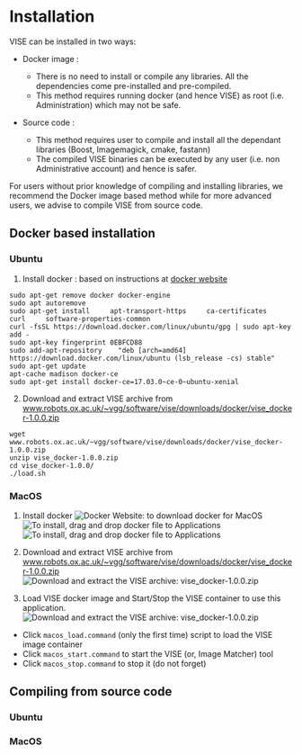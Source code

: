 # Installation
VISE can be installed in two ways:
 * Docker image :
   * There is no need to install or compile any libraries. All the dependencies come pre-installed and pre-compiled.
   * This method requires running docker (and hence VISE) as root (i.e. Administration) which may not be safe.

 * Source code :
   * This method requires user to compile and install all the dependant libraries (Boost, Imagemagick, cmake, fastann)
   * The compiled VISE binaries can be executed by any user (i.e. non Administrative account) and hence is safer.

For users without prior knowledge of compiling and installing libraries, we recommend the Docker image based method while 
for more advanced users, we advise to compile VISE from source code.

## Docker based installation
### Ubuntu
 1. Install docker : based on instructions at [docker website](https://docs.docker.com/engine/installation/linux/ubuntu/#install-using-the-repository)
```
sudo apt-get remove docker docker-engine
sudo apt autoremove
sudo apt-get install     apt-transport-https     ca-certificates     curl     software-properties-common
curl -fsSL https://download.docker.com/linux/ubuntu/gpg | sudo apt-key add -
sudo apt-key fingerprint 0EBFCD88
sudo add-apt-repository    "deb [arch=amd64] https://download.docker.com/linux/ubuntu (lsb_release -cs) stable"
sudo apt-get update
apt-cache madison docker-ce
sudo apt-get install docker-ce=17.03.0~ce-0~ubuntu-xenial
```

 2. Download and extract VISE archive from www.robots.ox.ac.uk/~vgg/software/vise/downloads/docker/vise_docker-1.0.0.zip
```
wget www.robots.ox.ac.uk/~vgg/software/vise/downloads/docker/vise_docker-1.0.0.zip
unzip vise_docker-1.0.0.zip
cd vise_docker-1.0.0/
./load.sh
```

### MacOS
 1. Install docker
![Docker Website: to download docker for MacOS](doc/help/docker/docker_website_mac_download.png)
![To install, drag and drop docker file to Applications](doc/help/docker/docker_drop_to_applications.png)
![To install, drag and drop docker file to Applications](doc/help/docker/docker_taskbar_status.png)

 2. Download and extract VISE archive from www.robots.ox.ac.uk/~vgg/software/vise/downloads/docker/vise_docker-1.0.0.zip
![Download and extract the VISE archive: vise_docker-1.0.0.zip](doc/help/docker/extracted_vise_archive.png)

 3. Load VISE docker image and Start/Stop the VISE container to use this application.
![Download and extract the VISE archive: vise_docker-1.0.0.zip](doc/help/docker/extracted_vise_archive.png)
   * Click `macos_load.command` (only the first time) script to load the VISE image container
   * Click `macos_start.command` to start the VISE (or, Image Matcher) tool
   * Click `macos_stop.command` to stop it (do not forget)

## Compiling from source code
### Ubuntu

### MacOS


